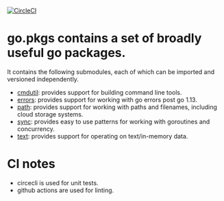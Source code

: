 [![CircleCI](https://circleci.com/gh/cloudengio/go.pkgs.svg?style=svg)](https://circleci.com/gh/cloudengio/go.pkgs)

# go.pkgs contains a set of broadly useful go packages.

It contains the following submodules, each of which can be imported and
versioned independently.

- [cmdutil](cmdutil/README.md): provides support for building command line tools.
- [errors](errors/README.md): provides support for working with go errors post go 1.13.
- [path](path/README.md): provides support for working with paths and filenames, including cloud storage systems.
- [sync](sync/README.md): provides easy to use patterns for working with goroutines and concurrency.
- [text](text/README.md): provides support for operating on text/in-memory data.

# CI notes
- circecli is used for unit tests.
- github actions are used for linting.
  
